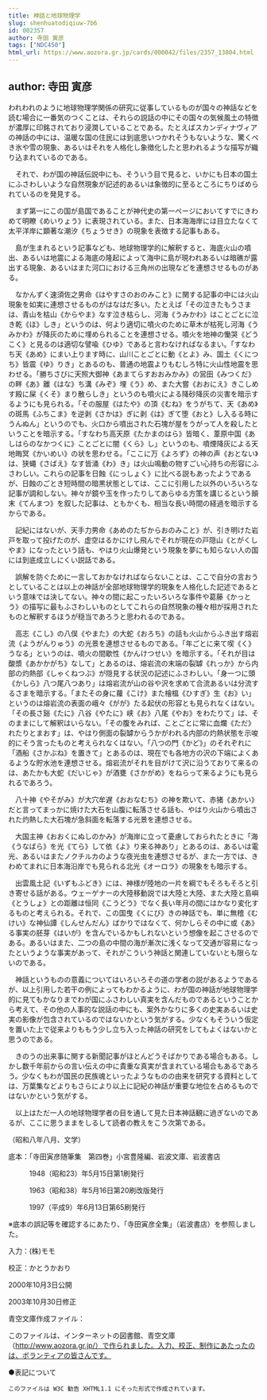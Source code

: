 ```yaml
---
title: 神話と地球物理学
slug: shenhuatodiqiuw-7b6
id: 002357
author: 寺田 寅彦
tags: ["NDC450"]
html_url: https://www.aozora.gr.jp/cards/000042/files/2357_13804.html
---
```


## author: 寺田 寅彦

われわれのように地球物理学関係の研究に従事しているものが国々の神話などを読む場合に一番気のつくことは、それらの説話の中にその国々の気候風土の特徴が濃厚に印銘されており浸潤していることである。たとえばスカンディナヴィアの神話の中には、温暖な国の住民には到底思いつかれそうもないような、驚くべき氷や雪の現象、あるいはそれを人格化し象徴化したと思われるような描写が織り込まれているのである。

　それで、わが国の神話伝説中にも、そういう目で見ると、いかにも日本の国土にふさわしいような自然現象が記述的あるいは象徴的に至るところにちりばめられているのを発見する。

　まず第一にこの国が島国であることが神代史の第一ページにおいてすでにきわめて明瞭《めいりょう》に表現されている。また、日本海海岸には目立たなくて太平洋岸に顕著な潮汐《ちょうせき》の現象を表徴する記事もある。

　島が生まれるという記事なども、地球物理学的に解釈すると、海底火山の噴出、あるいは地震による海底の隆起によって海中に島が現われあるいは暗礁が露出する現象、あるいはまた河口における三角州の出現などを連想させるものがある。

　なかんずく速須佐之男命《はやすさのおのみこと》に関する記事の中には火山現象を如実に連想させるものがはなはだ多い。たとえば「その泣きたもうさまは、青山を枯山《からやま》なす泣き枯らし、河海《うみかわ》はことごとに泣き乾《ほ》しき」というのは、何より適切に噴火のために草木が枯死し河海《うみかわ》が降灰のために埋められることを連想させる。噴火を地神の慟哭《どうこく》と見るのは適切な譬喩《ひゆ》であると言わなければなるまい。「すなわち天《あめ》にまい上ります時に、山川ことごとに動《とよ》み、国土《くにつち》皆震《ゆ》りき」とあるのも、普通の地震よりもむしろ特に火山性地震を思わせる。「勝ちさびに天照大御神《あまてらすおおみかみ》の営田《みつくだ》の畔《あ》離《はな》ち溝《みぞ》埋《う》め、また大嘗《おおにえ》きこしめす殿に屎《くそ》まり散らしき」というのも噴火による降砂降灰の災害を暗示するようにも見られる。「その服屋《はたや》の頂《むね》をうがちて、天《あめ》の斑馬《ふちこま》を逆剥《さかは》ぎに剥《は》ぎて堕《おと》し入るる時にうんぬん」というのでも、火口から噴出された石塊が屋をうがって人を殺したということを暗示する。「すなわち高天原《たかまのはら》皆暗く、葦原中国《あしはらのなかつくに》ことごとに闇《くら》し」というのも、噴煙降灰による天地晦冥《かいめい》の状を思わせる。「ここに万《よろず》の神の声《おとない》は、狭蠅《さばえ》なす皆涌《わ》き」は火山鳴動の物すごい心持ちの形容にふさわしい。これらの記事を日蝕《にっしょく》に比べる説もあったようであるが、日蝕のごとき短時間の暗黒状態としては、ここに引用した以外のいろいろな記事が調和しない。神々が鏡や玉を作ったりしてあらゆる方策を講じるという顛末《てんまつ》を叙した記事は、ともかくも、相当な長い時間の経過を暗示するからである。

　記紀にはないが、天手力男命《あめのたぢからおのみこと》が、引き明けた岩戸を取って投げたのが、虚空はるかにけし飛んでそれが現在の戸隠山《とがくしやま》になったという話も、やはり火山爆発という現象を夢にも知らない人の国には到底成立しにくい説話である。

　誤解を防ぐために一言しておかなければならないことは、ここで自分の言おうとしていることは以上の神話が全部地球物理学的現象を人格化した記述であるという意味では決してない。神々の間に起こったいろいろな事件や葛藤《かっとう》の描写に最もふさわしいものとしてこれらの自然現象の種々相が採用されたものと解釈するほうが穏当であろうと思われるのである。

　高志《こし》の八俣《やまた》の大蛇《おろち》の話も火山からふき出す熔岩流《ようがんりゅう》の光景を連想させるものである。「年ごとに来て喫《く》うなる」というのは、噴火の間歇性《かんけつせい》を暗示する。「それが目は酸漿《あかかがち》なして」とあるのは、熔岩流の末端の裂罅《れっか》から内部の灼熱部《しゃくねつぶ》が隠見する状況の記述にふさわしい。「身一つに頭《かしら》八つ尾八つあり」は熔岩流が山の谷や沢を求めて合流あるいは分流するさまを暗示する。「またその身に蘿《こけ》また檜榲《ひすぎ》生《お》い」というのは熔岩流の表面の峨々《がが》たる起伏の形容とも見られなくはない。「その長さ谿《たに》八谷《やたに》峡《お》八尾《やお》をわたりて」は、そのままにして解釈はいらない。「その腹をみれば、ことごとに常に血爛《ただ》れたりとまおす」は、やはり側面の裂罅からうかがわれる内部の灼熱状態を示唆的にそう言ったものと考えられなくはない。「八つの門《かど》」のそれぞれに「酒船《さかぶね》を置きて」とあるのは、現在でも各地方の沢の下端によくあるような貯水池を連想させる。熔岩流がそれを目がけて沢に沿うておりて来るのは、あたかも大蛇《だいじゃ》が酒甕《さかがめ》をねらって来るようにも見られるであろう。

　八十神《やそがみ》が大穴牟遅《おおなむち》の神を欺いて、赤猪《あかい》だと言ってまっかに焼けた大石を山腹に転落させる話も、やはり火山から噴出された灼熱した大石塊が急斜面を転落する光景を連想させる。

　大国主神《おおくにぬしのかみ》が海岸に立って憂慮しておられたときに「海《うなばら》を光《てら》して依《よ》り来る神あり」とあるのは、あるいは電光、あるいはまたノクチルカのような夜光虫を連想させるが、また一方では、きわめてまれに日本海沿岸でも見られる北光《オーロラ》の現象をも暗示する。

　出雲風土記《いずもふどき》には、神様が陸地の一片を綱でもそろもそろと引き寄せる話がある。ウェーゲナーの大陸移動説では大陸と大陸、また大陸と島嶼《とうしょ》との距離は恒同《こうどう》でなく長い年月の間にはかなり変化するものと考えられる。それで、この国曳《くにび》きの神話でも、単に無稽《むけい》な神仙譚《しんせんだん》ばかりではなくて、何かしらその中に或《あ》る事実の胚芽《はいが》を含んでいるかもしれないという想像を起こさせるのである。あるいはまた、二つの島の中間の海が漸次に浅くなって交通が容易になったというような事実があって、それがこういう神話と関連していないとも限らないのである。

　神話というものの意義についてはいろいろその道の学者の説があるようであるが、以上引用した若干の例によってもわかるように、わが国の神話が地球物理学的に見てもかなりまでわが国にふさわしい真実を含んだものであるということから考えて、その他の人事的な説話の中にも、案外かなりに多くの史実あるいは史実の影像が包含されているのではないかという気がする。少なくもそういう仮定を置いた上で従来よりももう少し立ち入った神話の研究をしてもよくはないかと思うのである。

　きのうの出来事に関する新聞記事がほとんどうそばかりである場合もある。しかし数千年前からの言い伝えの中に貴重な真実が含まれている場合もあるであろう。少なくもわが国民の民族魂といったようなものの由来を研究する資料としては、万葉集などよりもさらにより以上に記紀の神話が重要な地位を占めるものではないかという気がする。

　以上はただ一人の地球物理学者の目を通して見た日本神話観に過ぎないのであるが、ここに思うままをしるして読者の教えをこう次第である。

（昭和八年八月、文学）













底本：「寺田寅彦随筆集　第四巻」小宮豊隆編、岩波文庫、岩波書店


　　　1948（昭和23）年5月15日第1刷発行

　　　1963（昭和38）年5月16日第20刷改版発行

　　　1997（平成9）年6月13日第65刷発行

※底本の誤記等を確認するにあたり、「寺田寅彦全集」（岩波書店）を参照しました。

入力：(株)モモ

校正：かとうかおり

2000年10月3日公開

2003年10月30日修正

青空文庫作成ファイル：

このファイルは、インターネットの図書館、青空文庫（http://www.aozora.gr.jp/）で作られました。入力、校正、制作にあたったのは、ボランティアの皆さんです。











●表記について


	このファイルは W3C 勧告 XHTML1.1 にそった形式で作成されています。